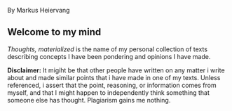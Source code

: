 By Markus Heiervang  

## Welcome to my mind  

_Thoughts, materialized_ is the name of my personal collection of 
texts describing concepts I have been pondering and opinions I have made.


**Disclaimer:** It migiht be that other people have written on any matter i write about and made similar points that i have made in one of my texts. Unless referenced, i assert that the point, reasoning, or information comes from myself, and that I might happen to independently think something that someone else has thought. Plagiarism gains me nothing.